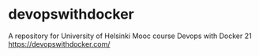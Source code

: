 # devopswithdocker
A repository for University of Helsinki Mooc course Devops with Docker 21 https://devopswithdocker.com/
